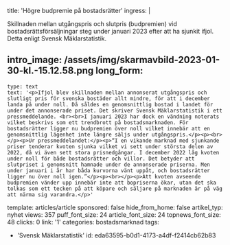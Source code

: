 title: 'Högre budpremie på bostadsrätter'
ingress: |
  <p>Skillnaden mellan utgångspris och slutpris (budpremien) vid bostadsrättsförsäljningar steg under januari 2023 efter att ha sjunkit ifjol. Detta enligt Svensk Mäklarstatistik.
  </p>
  
intro_image: /assets/img/skarmavbild-2023-01-30-kl.-15.12.58.png
long_form:
  -
    type: text
    text: '<p>Ifjol blev skillnaden mellan annonserat utgångspris och slutligt pris för svenska bostäder allt mindre, för att i december landa på under noll. Då såldes en genomsnittlig bostad i landet för under det annonserade priset. Det skriver Svensk Mäklarstatistik i ett pressmeddelande. <br><br>I januari 2023 har dock en vändning noterats vilket beskrivs som ett trendbrott på bostadsmarknaden. För bostadsrätter ligger nu budpremien över noll vilket innebär att en genomsnittlig lägenhet inte längre säljs under utgångspris.</p><p><br></p><p>Ur pressmeddelandet:</p><p>“I en vikande marknad med sjunkande priser tenderar kvoten sjunka vilket vi sett under största delen av 2022, då vi även sett stora prisnedgångar. I december 2022 låg kvoten under noll för både bostadsrätter och villor. Det betyder att slutpriset i genomsnitt hamnade under de annonserade priserna. Men under januari i år har båda kurvorna vänt uppåt, och bostadsrätter ligger nu över noll igen.”</p><p><br></p><p>Att kvoten avseende budpremien vänder upp innebär inte att bopriserna ökar, utan det ska tolkas som ett tecken på att köpare och säljare på marknaden är på väg att närma sig varandra.</p>'
template: articles/article
sponsored: false
hide_from_home: false
artikel_typ: nyhet
views: 357
puff_font_size: 24
article_font_size: 24
topnews_font_size: 48
clicks: 0
link: '1'
categories: bostadsmarknad
tags:
  - 'Svensk Mäklarstatistik'
id: eda63595-b0d1-4173-a4df-f2414cb62b83
